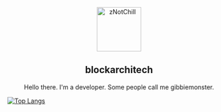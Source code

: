 <p align="center">
 <img width="100px" src="https://visage.surgeplay.com/bust/512/5be5755e-8a9d-484d-b1cf-446b9a7951d8"  align="center" alt="zNotChill" />
 <h2 align="center">blockarchitech</h2>
 <p align="center">Hello there. I'm a developer. Some people call me gibbiemonster.</p>
</p>
  </p>

[![Top Langs](https://github-readme-stats.vercel.app/api/top-langs/?username=blockarchitech)](https://github.com/anuraghazra/github-readme-stats)
